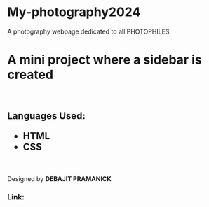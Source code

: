 # My-photography2024
A photography webpage dedicated to all PHOTOPHILES
<h1>A mini project where a sidebar is created</h1>
<br>
<h2>Languages Used:
<ul>
  <li>HTML</li>
  <li>CSS</li>
</ul></h2>
<br>
<p>Designed by <b>DEBAJIT PRAMANICK</b></p>
<h3>Link:</h3>
